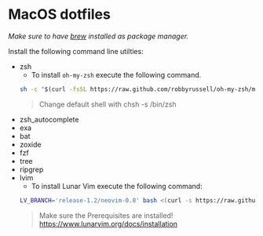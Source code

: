 # MacOS dotfiles
_Make sure to have [brew](https://docs.brew.sh) installed as package manager._

Install the following command line utilties:
- zsh
    - To install `oh-my-zsh` execute the following command.
    ```bash
    sh -c "$(curl -fsSL https://raw.github.com/robbyrussell/oh-my-zsh/master/tools/install.sh)"
    ```
    > Change default shell with chsh -s /bin/zsh
- zsh_autocomplete
- exa
- bat
- zoxide
- fzf
- tree
- ripgrep
- lvim
    - To install Lunar Vim execute the following command:
    ```bash
    LV_BRANCH='release-1.2/neovim-0.8' bash <(curl -s https://raw.githubusercontent.com/lunarvim/lunarvim/master/utils/installer/install.sh)
    ```
    > Make sure the Prerequisites are installed! https://www.lunarvim.org/docs/installation 
